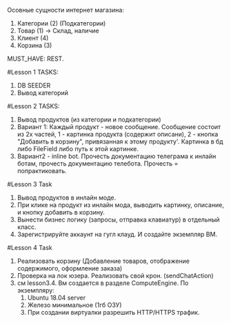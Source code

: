 Осовные сущности интернет магазина:
1) Категории (2) (Подкатегории)
2) Товар (1) -> Склад, наличие
3) Клиент (4)
4) Корзина (3)

MUST_HAVE: REST.

#Lesson 1 TASKS:
1) DB SEEDER
2) Вывод категорий

#Lesson 2 TASKS:
1) Вывод продуктов (из категории и подкатегории)
2) Вариант 1: Каждый продукт - новое сообщение. Сообщение состоит
из 2х частей, 1 - картинка продукта (содержит описани), 2 - кнопка 
"Добавить в корзину", привязанная к этому продукту'. Картинка в бд либо
FileField либо путь к этой картинке.
3) Вариант2 - inline bot. Прочесть документацию телеграма к инлайн ботам,
прочесть документацию телебота. Прочесть = попрактиковать.

#Lesson 3 Task
1) Вывод продуктов в инлайн моде.
2) При клике на продукт из инлайн мода, выводить картинку, описание, и кнопку добавить в корзину.
3) Вынести бизнес логику (запросы, отправка клавиатур) в отдельный класс.
4) Зарегистрируйте аккаунт на гугл клауд. И создайте экземпляр ВМ.

#Lesson 4 Task

1) Реализовать корзину (Добавление товаров, отображение содержимого, оформление заказа)
2) Проверка на лок юзера. Реализовать свой крон. (sendChatAction)
3) см lesson3.4. Вм создается в разделе ComputeEngine. 
По экземпляру:
    1) Ubuntu 18.04 server
    2) Железо минимальное (1гб ОЗУ)
    3) При создании виртуалки разрешить HTTP/HTTPS трафик.
    
